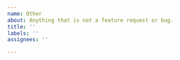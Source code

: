 ```yaml
---
name: Other
about: Anything that is not a feature request or bug.
title: ''
labels: ''
assignees: ''

---
```


<!--

=> Discussions, Feedback and other suggestions belong in the "Disussion" section and not on the issue tracker.

-->
